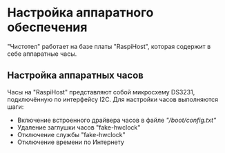 # Настройка аппаратного обеспечения
"Чистотел" работает на базе платы "RaspiHost", которая
содержит в себе аппаратные часы.

## Настройка аппаратных часов
Часы на "RaspiHost" представляют собой микросхему
DS3231, подключённую по интерфейсу I2C.
Для настройки часов выполняются шаги:
* Включение встроенного драйвера часов в файле _"/boot/config.txt"_
* Удаление заглушки часов "fake-hwclock"
* Отключение службы "fake-hwclock"
* Отключение времени по Интернету